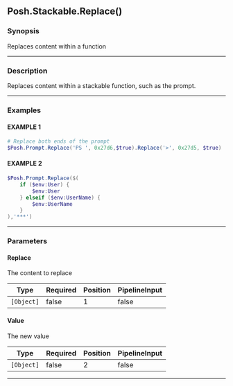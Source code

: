 Posh.Stackable.Replace()
------------------------




### Synopsis
Replaces content within a function



---


### Description

Replaces content within a stackable function, such as the prompt.



---


### Examples
#### EXAMPLE 1
```PowerShell
# Replace both ends of the prompt
$Posh.Prompt.Replace('PS ', 0x27d6,$true).Replace('>', 0x27d5, $true)
```

#### EXAMPLE 2
```PowerShell
$Posh.Prompt.Replace($(
    if ($env:User) {
        $env:User
    } elseif ($env:UserName) {
        $env:UserName
    }
),'***')
```



---


### Parameters
#### **Replace**

The content to replace






|Type      |Required|Position|PipelineInput|
|----------|--------|--------|-------------|
|`[Object]`|false   |1       |false        |



#### **Value**

The new value






|Type      |Required|Position|PipelineInput|
|----------|--------|--------|-------------|
|`[Object]`|false   |2       |false        |





---
